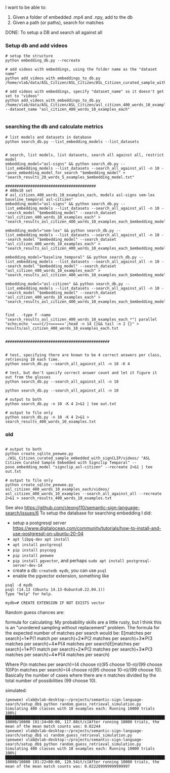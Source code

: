 I want to be able to: 

1. Given a folder of embedded .mp4 and .npy, add to the db 
2. Given a path (or paths), search for matches


DONE:
To setup a DB and search all against all

### Setup db and add videos
```
# setup the structure
python embedding_db.py --recreate 

# add videos with embeddings, using the folder name as the "dataset name"
python add_videos_with_embeddings_to_db.py  /home/vlab/data/ASL_Citizen/ASL_Citizen/ASL_Citizen_curated_sample_with_embeddings_from_all_models/

# add videos with embeddings, specify "dataset_name" so it doesn't get set to "videos"
python add_videos_with_embeddings_to_db.py  /home/vlab/data/ASL_Citizen/ASL_Citizen/asl_citizen_400_words_10_examples_each/videos --dataset_name "asl_citizen_400_words_10_examples_each"


```

### searching the db and calculate metrics
```
# list models and datasets in database
python search_db.py --list_embedding_models --list_datasets


# search, list models, list datasets, search all against all, restrict model
embedding_model="asl-signs" && python search_db.py --list_embedding_models --list_datasets --search_all_against_all -n 10 --pose_embedding_model_for_search "$embedding_model" > "search_results_20_words_5_examples_$embedding_model.txt"

########################################
# 400x10 set
# asl_citizen_400_words_10_examples_each, models asl-signs sem-lex baseline_temporal asl-citizen"
embedding_model="asl-signs" && python search_db.py --list_embedding_models --list_datasets --search_all_against_all -n 10 --search_model "$embedding_model" --search_dataset "asl_citizen_400_words_10_examples_each" > "search_results_asl_citizen_400_words_10_examples_each_$embedding_model.txt"

embedding_model="sem-lex" && python search_db.py --list_embedding_models --list_datasets --search_all_against_all -n 10 --search_model "$embedding_model" --search_dataset "asl_citizen_400_words_10_examples_each" > "search_results_asl_citizen_400_words_10_examples_each_$embedding_model.txt"

embedding_model="baseline_temporal" && python search_db.py --list_embedding_models --list_datasets --search_all_against_all -n 10 --search_model "$embedding_model" --search_dataset "asl_citizen_400_words_10_examples_each" > "search_results_asl_citizen_400_words_10_examples_each_$embedding_model.txt"

embedding_model="asl-citizen" && python search_db.py --list_embedding_models --list_datasets --search_all_against_all -n 10 --search_model "$embedding_model" --search_dataset "asl_citizen_400_words_10_examples_each" > "search_results_asl_citizen_400_words_10_examples_each_$embedding_model.txt"


find . -type f -name "search_results_asl_citizen_400_words_10_examples_each_*"| parallel "echo;echo '===>{/}<======';head -n 14 {}&& tail -n 2 {}" > results/asl_citizen_400_words_10_examples_each.txt


##############################################


# test, specifying there are known to be 4 correct answers per class, retrieving 10 each time. 
python search_db.py --search_all_against_all -n 10 -K 4

# test, but don't specify correct answer count and let it figure it out from the glosses
python search_db.py --search_all_against_all -n 10

python search_db.py --search_all_against_all -n 10

# output to both
python search_db.py -n 10 -K 4 2>&1 | tee out.txt

# output to file only 
python search_db.py -n 10 -K 4 2>&1 > search_results_400_words_10_examples.txt

```

### old
```

# output to both
python create_sqlite_peewee.py ./ASL_Citizen_curated_sample_embedded_with_signCLIP/videos/ "ASL Citizen Curated Sample Embedded with Signclip Temporal" --pose_embedding_model "signclip_asl-citizen" --recreate 2>&1 | tee out.txt

# output to file only 
python create_sqlite_peewee.py asl_citizen_400_words_10_examples_each/videos/ asl_citizen_400_words_10_examples --search_all_against_all --recreate 2>&1 > search_results_400_words_10_examples.txt
```




See also https://github.com/cleong110/semantic-sign-language-search/issues/6
To setup the database for searching embedding I did: 


* setup a postgresql server https://www.digitalocean.com/community/tutorials/how-to-install-and-use-postgresql-on-ubuntu-20-04
* `apt libpq-dev apt install`
* `apt install postgresql`
* `pip install psycopg`
* `pip install peewee`
* `pip install pgvector`, and perhaps `sudo apt install postgresql-server-dev-14`
* create a db: `createdb mydb`, you can use `psql` 
* enable the pgvector extension, something like 
```
psql -d mydb
psql (14.13 (Ubuntu 14.13-0ubuntu0.22.04.1))
Type "help" for help.

mydb=# CREATE EXTENSION IF NOT EXISTS vector
```


Random guess chances are: 

formula for calculating: 
My probability skills are a little rusty, but I think this is an "unordered sampling without replacement" problem. The formula for the expected number of matches per search would be: E[matches per search]=1∗P(1 match per search)+2∗P(2 matches per search)+3∗P(3 matches per search)+4∗P(4 matches per search)E[matches per search]=1∗P(1 match per search)+2∗P(2 matches per search)+3∗P(3 matches per search)+4∗P(4 matches per search)

Where P(n matches per search)=(4 choose n)(95 choose 10-n)/(99 choose 10)P(n matches per search)=(4 choose n)(95 choose 10-n)/(99 choose 10). Basically the number of cases where there are n matches divided by the total number of possibilities (99 choose 10). 

simulated:
```
(peewee) vlab@vlab-desktop:~/projects/semantic-sign-language-search/setup_db$ python random_guess_retrieval_simulation.py
Simulating 400 classes with 10 examples each: Running 10000 trials
100%|████████████████████████████████████████████████████████████████████████████████████████████████████████████████| 10000/10000 [01:24<00:00, 117.80it/s]After running 10000 trials, the mean of the mean match counts was: 0.02244
(peewee) vlab@vlab-desktop:~/projects/semantic-sign-language-search/setup_db$ vi random_guess_retrieval_simulation.py
(peewee) vlab@vlab-desktop:~/projects/semantic-sign-language-search/setup_db$ python random_guess_retrieval_simulation.py
Simulating 400 classes with 10 examples each: Running 10000 trials
100%|████████████████████████████████████████████████████████████████████████████████████████████████████████████████| 10000/10000 [01:22<00:00, 120.54it/s]After running 10000 trials, the mean of the mean match counts was: 0.022289999999999997
```
